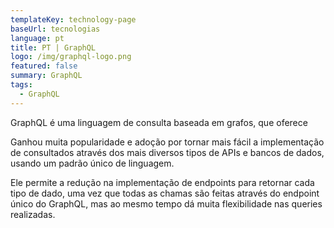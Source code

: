 ```yaml
---
templateKey: technology-page
baseUrl: tecnologias
language: pt
title: PT | GraphQL
logo: /img/graphql-logo.png
featured: false
summary: GraphQL
tags:
  - GraphQL
---
```

GraphQL é uma linguagem de consulta baseada em grafos, que oferece 

Ganhou muita popularidade e adoção por tornar mais fácil a implementação de consultados através dos mais diversos tipos de APIs e bancos de dados, usando um padrão único de linguagem.

Ele permite a redução na implementação de endpoints para retornar cada tipo de dado, uma vez que todas as chamas são feitas através do endpoint único do GraphQL, mas ao mesmo tempo dá muita flexibilidade nas queries realizadas.
